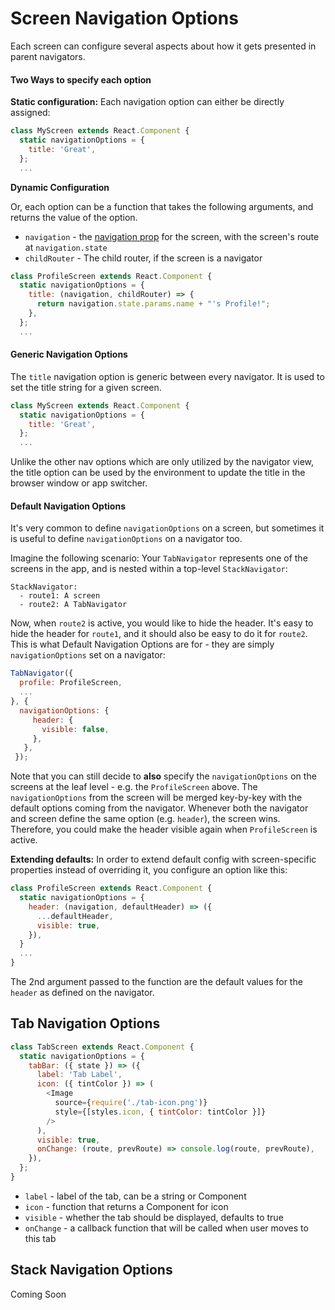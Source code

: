 
# Screen Navigation Options

Each screen can configure several aspects about how it gets presented in parent navigators.

#### Two Ways to specify each option

**Static configuration:** Each navigation option can either be directly assigned:

```js
class MyScreen extends React.Component {
  static navigationOptions = {
    title: 'Great',
  };
  ...
```

**Dynamic Configuration**

Or, each option can be a function that takes the following arguments, and returns the value of the option.

- `navigation` - the [navigation prop](/docs/navigators/navigation-prop) for the screen, with the screen's route at `navigation.state`
- `childRouter` - The child router, if the screen is a navigator

```js
class ProfileScreen extends React.Component {
  static navigationOptions = {
    title: (navigation, childRouter) => {
      return navigation.state.params.name + "'s Profile!";
    },
  };
  ...
```

#### Generic Navigation Options

The `title` navigation option is generic between every navigator. It is used to set the title string for a given screen.

```js
class MyScreen extends React.Component {
  static navigationOptions = {
    title: 'Great',
  };
  ...
```

Unlike the other nav options which are only utilized by the navigator view, the title option can be used by the environment to update the title in the browser window or app switcher.

#### Default Navigation Options

It's very common to define `navigationOptions` on a screen, but sometimes it is useful to define `navigationOptions` on a navigator too. 

Imagine the following scenario: 
Your `TabNavigator` represents one of the screens in the app, and is nested within a top-level `StackNavigator`:

```
StackNavigator:
  - route1: A screen
  - route2: A TabNavigator
```

Now, when `route2` is active, you would like to hide the header. It's easy to hide the header for `route1`, and it should also be easy to do it for `route2`. This is what Default Navigation Options are for - they are simply `navigationOptions` set on a navigator:

```js
TabNavigator({
  profile: ProfileScreen,
  ...
}, {
  navigationOptions: {
     header: {
       visible: false,
     },
   },
 });
```

Note that you can still decide to **also** specify the `navigationOptions` on the screens at the leaf level - e.g.  the `ProfileScreen` above. The `navigationOptions` from the screen will be merged key-by-key with the default options coming from the navigator. Whenever both the navigator and screen define the same option (e.g. `header`), the screen wins. Therefore, you could make the header visible again when `ProfileScreen` is active.

**Extending defaults:** In order to extend default config with screen-specific properties instead of overriding it, you configure an option like this:
 
```js
class ProfileScreen extends React.Component {
  static navigationOptions = {
    header: (navigation, defaultHeader) => ({
      ...defaultHeader,
      visible: true,
    }),
  }
  ...
}
```
 
The 2nd argument passed to the function are the default values for the `header` as defined on the navigator.


## Tab Navigation Options

```js
class TabScreen extends React.Component {
  static navigationOptions = {
    tabBar: ({ state }) => ({
      label: 'Tab Label',
      icon: ({ tintColor }) => (
        <Image
          source={require('./tab-icon.png')}
          style={[styles.icon, { tintColor: tintColor }]}
        />
      ),
      visible: true,
      onChange: (route, prevRoute) => console.log(route, prevRoute),
    }),
  };
}
```

- `label` - label of the tab, can be a string or Component
- `icon` - function that returns a Component for icon
- `visible` - whether the tab should be displayed, defaults to true
- `onChange` - a callback function that will be called when user moves to this tab

## Stack Navigation Options

Coming Soon

